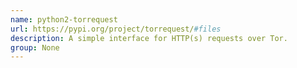 ```yaml
---
name: python2-torrequest
url: https://pypi.org/project/torrequest/#files
description: A simple interface for HTTP(s) requests over Tor.
group: None
---
```

